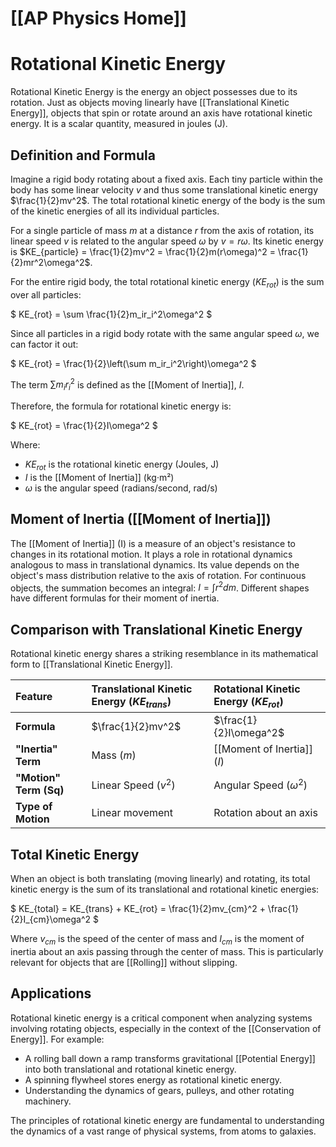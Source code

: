 # [[AP Physics Home]]
# Rotational Kinetic Energy

Rotational Kinetic Energy is the energy an object possesses due to its rotation. Just as objects moving linearly have [[Translational Kinetic Energy]], objects that spin or rotate around an axis have rotational kinetic energy. It is a scalar quantity, measured in joules (J).

## Definition and Formula

Imagine a rigid body rotating about a fixed axis. Each tiny particle within the body has some linear velocity $v$ and thus some translational kinetic energy $\frac{1}{2}mv^2$. The total rotational kinetic energy of the body is the sum of the kinetic energies of all its individual particles.

For a single particle of mass $m$ at a distance $r$ from the axis of rotation, its linear speed $v$ is related to the angular speed $\omega$ by $v = r\omega$.
Its kinetic energy is $KE_{particle} = \frac{1}{2}mv^2 = \frac{1}{2}m(r\omega)^2 = \frac{1}{2}mr^2\omega^2$.

For the entire rigid body, the total rotational kinetic energy ($KE_{rot}$) is the sum over all particles:

$
KE_{rot} = \sum \frac{1}{2}m_ir_i^2\omega^2
$

Since all particles in a rigid body rotate with the same angular speed $\omega$, we can factor it out:

$
KE_{rot} = \frac{1}{2}\left(\sum m_ir_i^2\right)\omega^2
$

The term $\sum m_ir_i^2$ is defined as the [[Moment of Inertia]], $I$.

Therefore, the formula for rotational kinetic energy is:

$
KE_{rot} = \frac{1}{2}I\omega^2
$

Where:
*   $KE_{rot}$ is the rotational kinetic energy (Joules, J)
*   $I$ is the [[Moment of Inertia]] (kg·m²)
*   $\omega$ is the angular speed (radians/second, rad/s)

## Moment of Inertia ([[Moment of Inertia]])

The [[Moment of Inertia]] (I) is a measure of an object's resistance to changes in its rotational motion. It plays a role in rotational dynamics analogous to mass in translational dynamics. Its value depends on the object's mass distribution relative to the axis of rotation. For continuous objects, the summation becomes an integral: $I = \int r^2 dm$. Different shapes have different formulas for their moment of inertia.

## Comparison with Translational Kinetic Energy

Rotational kinetic energy shares a striking resemblance in its mathematical form to [[Translational Kinetic Energy]].

| Feature                 | Translational Kinetic Energy ($KE_{trans}$) | Rotational Kinetic Energy ($KE_{rot}$) |
| :---------------------- | :------------------------------------------- | :--------------------------------------- |
| **Formula**             | $\frac{1}{2}mv^2$                             | $\frac{1}{2}I\omega^2$                   |
| **"Inertia" Term**      | Mass ($m$)                                   | [[Moment of Inertia]] ($I$)              |
| **"Motion" Term (Sq)**  | Linear Speed ($v^2$)                         | Angular Speed ($\omega^2$)              |
| **Type of Motion**      | Linear movement                              | Rotation about an axis                   |

## Total Kinetic Energy

When an object is both translating (moving linearly) and rotating, its total kinetic energy is the sum of its translational and rotational kinetic energies:

$
KE_{total} = KE_{trans} + KE_{rot} = \frac{1}{2}mv_{cm}^2 + \frac{1}{2}I_{cm}\omega^2
$

Where $v_{cm}$ is the speed of the center of mass and $I_{cm}$ is the moment of inertia about an axis passing through the center of mass. This is particularly relevant for objects that are [[Rolling]] without slipping.

## Applications

Rotational kinetic energy is a critical component when analyzing systems involving rotating objects, especially in the context of the [[Conservation of Energy]]. For example:
*   A rolling ball down a ramp transforms gravitational [[Potential Energy]] into both translational and rotational kinetic energy.
*   A spinning flywheel stores energy as rotational kinetic energy.
*   Understanding the dynamics of gears, pulleys, and other rotating machinery.

The principles of rotational kinetic energy are fundamental to understanding the dynamics of a vast range of physical systems, from atoms to galaxies.